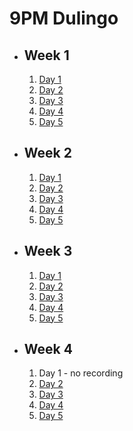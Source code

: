 # 9PM Dulingo 

- ## Week 1

   1. [Day 1](https://www.facebook.com/iCodeguru/videos/719636880286372/)
   2. [Day 2]()
   3. [Day 3](https://www.facebook.com/iCodeguru/videos/371801772422225)
   4. [Day 4](https://www.facebook.com/iCodeguru/videos/2650706315088015)
   5. [Day 5](https://www.facebook.com/iCodeguru/videos/380131284883534)

- ## Week 2

   1. [Day 1]()
   2. [Day 2]()
   3. [Day 3](https://www.facebook.com/iCodeguru/videos/385691497580184)
   4. [Day 4](https://www.facebook.com/iCodeguru/videos/1607119626781233)
   5. [Day 5](https://www.facebook.com/iCodeguru/videos/7778915685452106)

- ## Week 3

   1. [Day 1](https://www.facebook.com/iCodeguru/videos/719215257086835)
   2. [Day 2](https://www.facebook.com/iCodeguru/videos/602362738759966)
   3. [Day 3](https://www.facebook.com/iCodeguru/videos/1592974438121385)
   4. [Day 4](https://www.facebook.com/iCodeguru/videos/923346539332496)
   5. [Day 5](https://www.facebook.com/iCodeguru/videos/825272939385505)

- ## Week 4

   1. Day 1 - no recording
   2. [Day 2](https://www.facebook.com/iCodeguru/videos/769561598130533)
   3. [Day 3](https://www.facebook.com/iCodeguru/videos/2365189240537256)
   4. [Day 4]()
   5. [Day 5]()

<!-- - ## Week

   1. [Day 1]()
   2. [Day 2]()
   3. [Day 3]()
   4. [Day 4]()
   5. [Day 5]() -->